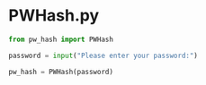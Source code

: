 # PWHash.py

```python
from pw_hash import PWHash

password = input("Please enter your password:")

pw_hash = PWHash(password)
```